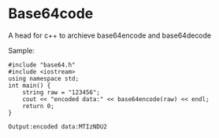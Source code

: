 # Base64code
A head for c++ to archieve base64encode and base64decode

Sample:
```
#include "base64.h"
#include <iostream>
using namespace std;
int main() {
	string raw = "123456";
	cout << "encoded data:" << base64encode(raw) << endl;
	return 0;
}
```


```
Output:encoded data:MTIzNDU2
```
